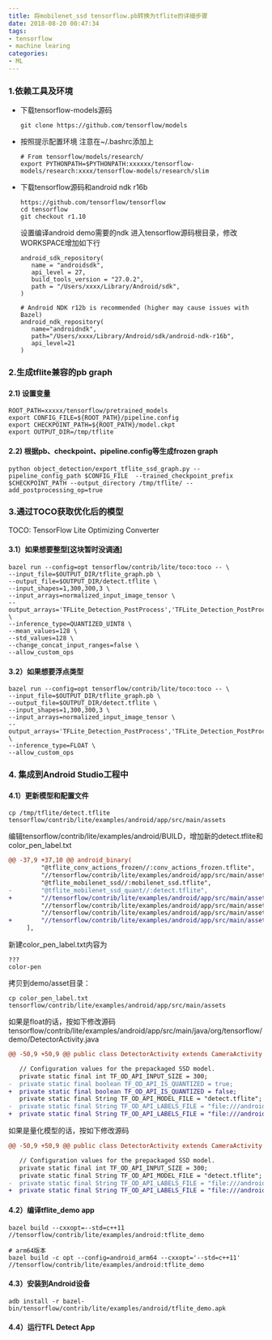 ```yaml
---
title: 将mobilenet_ssd tensorflow.pb转换为tflite的详细步骤
date: 2018-08-20 00:47:34
tags:
- tensorflow
- machine learing
categories:
- ML
---
```



### 1.依赖工具及环境
* 下载tensorflow-models源码

	`git clone https://github.com/tensorflow/models`
	
* 按照提示配置环境
	注意在~/.bashrc添加上
	
	```
	# From tensorflow/models/research/
	export PYTHONPATH=$PYTHONPATH:xxxxxx/tensorflow-models/research:xxxx/tensorflow-models/research/slim
	```
	
* 下载tensorflow源码和android ndk r16b

	```
	https://github.com/tensorflow/tensorflow
	cd tensorflow
	git checkout r1.10
	```


	设置编译android demo需要的ndk
	进入tensorflow源码根目录，修改WORKSPACE增加如下行

	```
	android_sdk_repository(
	   name = "androidsdk",
	   api_level = 27,
	   build_tools_version = "27.0.2",
	   path = "/Users/xxxx/Library/Android/sdk",
	)

	# Android NDK r12b is recommended (higher may cause issues with Bazel)
	android_ndk_repository(
	   name="androidndk",
	   path="/Users/xxxx/Library/Android/sdk/android-ndk-r16b",
	   api_level=21
	) 
	```



	
### 2.生成tflite兼容的pb graph

#### 2.1) 设置变量
```
ROOT_PATH=xxxxx/tensorflow/pretrained_models
export CONFIG_FILE=${ROOT_PATH}/pipeline.config
export CHECKPOINT_PATH=${ROOT_PATH}/model.ckpt
export OUTPUT_DIR=/tmp/tflite
```

#### 2.2) 根据pb、checkpoint、pipeline.config等生成frozen graph

```
python object_detection/export_tflite_ssd_graph.py --pipeline_config_path $CONFIG_FILE  --trained_checkpoint_prefix $CHECKPOINT_PATH --output_directory /tmp/tflite/ --add_postprocessing_op=true
```

### 3.通过TOCO获取优化后的模型

TOCO: TensorFlow Lite Optimizing Converter

#### 3.1）如果想要整型[这块暂时没调通]

```
bazel run --config=opt tensorflow/contrib/lite/toco:toco -- \
--input_file=$OUTPUT_DIR/tflite_graph.pb \
--output_file=$OUTPUT_DIR/detect.tflite \
--input_shapes=1,300,300,3 \
--input_arrays=normalized_input_image_tensor \
--output_arrays='TFLite_Detection_PostProcess','TFLite_Detection_PostProcess:1','TFLite_Detection_PostProcess:2','TFLite_Detection_PostProcess:3' \
--inference_type=QUANTIZED_UINT8 \
--mean_values=128 \
--std_values=128 \
--change_concat_input_ranges=false \
--allow_custom_ops
```
#### 3.2）如果想要浮点类型

```
bazel run --config=opt tensorflow/contrib/lite/toco:toco -- \
--input_file=$OUTPUT_DIR/tflite_graph.pb \
--output_file=$OUTPUT_DIR/detect.tflite \
--input_shapes=1,300,300,3 \
--input_arrays=normalized_input_image_tensor \
--output_arrays='TFLite_Detection_PostProcess','TFLite_Detection_PostProcess:1','TFLite_Detection_PostProcess:2','TFLite_Detection_PostProcess:3'  \
--inference_type=FLOAT \
--allow_custom_ops
```

### 4. 集成到Android Studio工程中

#### 4.1）更新模型和配置文件
	
`cp /tmp/tflite/detect.tflite tensorflow/contrib/lite/examples/android/app/src/main/assets`

编辑tensorflow/contrib/lite/examples/android/BUILD，增加新的detect.tflite和color_pen_label.txt


```diff
@@ -37,9 +37,10 @@ android_binary(
         "@tflite_conv_actions_frozen//:conv_actions_frozen.tflite",
         "//tensorflow/contrib/lite/examples/android/app/src/main/assets:conv_actions_labels.txt",
         "@tflite_mobilenet_ssd//:mobilenet_ssd.tflite",
-        "@tflite_mobilenet_ssd_quant//:detect.tflite",
+        "//tensorflow/contrib/lite/examples/android/app/src/main/assets:detect.tflite",
         "//tensorflow/contrib/lite/examples/android/app/src/main/assets:box_priors.txt",
         "//tensorflow/contrib/lite/examples/android/app/src/main/assets:coco_labels_list.txt",
+        "//tensorflow/contrib/lite/examples/android/app/src/main/assets:color_pen_label.txt",
     ],
```

新建color_pen_label.txt内容为

```
???
color-pen
```

拷贝到demo/asset目录：

`cp color_pen_label.txt tensorflow/contrib/lite/examples/android/app/src/main/assets`

如果是float的话，按如下修改源码
tensorflow/contrib/lite/examples/android/app/src/main/java/org/tensorflow/demo/DetectorActivity.java

```diff
@@ -50,9 +50,9 @@ public class DetectorActivity extends CameraActivity implements OnImageAvailable

   // Configuration values for the prepackaged SSD model.
   private static final int TF_OD_API_INPUT_SIZE = 300;
-  private static final boolean TF_OD_API_IS_QUANTIZED = true;
+  private static final boolean TF_OD_API_IS_QUANTIZED = false;
   private static final String TF_OD_API_MODEL_FILE = "detect.tflite";
-  private static final String TF_OD_API_LABELS_FILE = "file:///android_asset/coco_labels_list.txt";
+  private static final String TF_OD_API_LABELS_FILE = "file:///android_asset/color_pen_label.txt";
```

如果是量化模型的话，按如下修改源码

```diff
@@ -50,9 +50,9 @@ public class DetectorActivity extends CameraActivity implements OnImageAvailable

   // Configuration values for the prepackaged SSD model.
   private static final int TF_OD_API_INPUT_SIZE = 300;
   private static final String TF_OD_API_MODEL_FILE = "detect.tflite";
-  private static final String TF_OD_API_LABELS_FILE = "file:///android_asset/coco_labels_list.txt";
+  private static final String TF_OD_API_LABELS_FILE = "file:///android_asset/color_pen_label.txt";
```

#### 4.2）编译tflite_demo app

```
bazel build --cxxopt=--std=c++11 //tensorflow/contrib/lite/examples/android:tflite_demo

# arm64版本
bazel build -c opt --config=android_arm64 --cxxopt='--std=c++11' //tensorflow/contrib/lite/examples/android:tflite_demo

```

#### 4.3）安装到Android设备

```
adb install -r bazel-bin/tensorflow/contrib/lite/examples/android/tflite_demo.apk
```

#### 4.4）运行TFL Detect App
